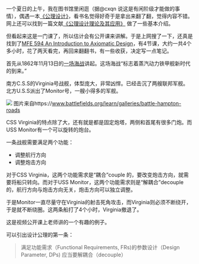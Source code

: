 <!--
.. title: 公理设计笔记（1）
.. slug: axiomatic_design_note_1
.. date: 2019-07-17 18:00 UTC+08:00
.. tags: 设计
.. category: 
.. link:
.. description:
.. type: text
-->

一个夏日的上午，我在图书馆里闲逛（据@cxqn 说这是有闲阶级才能做的事情），偶遇一本[《公理设计》](https://book.douban.com/subject/1238993/)，看书名觉得好奇于是拿出来翻了翻，觉得内容不错。网上还可以找到一篇文献[《公理设计理论及其应用》](http://blog.sciencenet.cn/home.php?mod=attachment&id=40989) 做了一些基本介绍。

但看起来这是一门课了，所以估计会有公开课来讲解。于是上网搜了一下，还真是找到了[MFE 594 An Introduction to Axiomatic Design](https://www.youtube.com/playlist?list=PLMDNnNJK3B1UlhdIfsFaezkHWbofX7Blj)，有4节课，大约一共4个多小时，花了两天看完，再回来翻翻书，有一些收获，决定写一点笔记。

<!-- TEASER_END -->

首先从1862年11月13日的[一场海战](https://www.history.com/this-day-in-history/u-s-s-monitor-battles-c-s-s-virginia)讲起。这场海战“标志着蒸汽动力铁甲舰新时代的到来。”

南方C.S.S的Virginia号战舰，体型庞大，非常凶悍。已经击沉了两艘联邦军舰。北方U.S.S派出了Monitor号，一艘小得多的军舰。

![](https://www.battlefields.org/sites/default/files/styles/gallery_item/public/thumbnails/image/comparison-of-the-css_0.jpg)
图片来自https://www.battlefields.org/learn/galleries/battle-hampton-roads

CSS Virginia的特点除了大，还有就是都是固定炮塔，两侧和首尾有很多门炮。而USS Monitor有一个可以旋转的炮台。

一条战舰需要满足两个功能：

* 调整航行方向
* 调整炮击方向

对于CSS Virginia，这两个功能需求是“耦合”couple 的，要改变炮击方向，就需要将船只转向。而对于USS Monitor，这两个功能需求则是“解耦合”decouple 的，航行方向与炮击方向无关，炮击方向可以独立调整。

于是Monitor一直尽量守在Virginia的射击死角攻击，而Virginia则必须不断绕开，于是就不断绕圈。这两条船打了4个小时，Virginia撤退了。

这是视频公开课上老师讲的一个有趣的例子。

可以引出设计公理的第一条：

>满足功能需求（Functional Requirements, FRs)的参数设计（Design Parameter, DPs) 应当要解耦合（decouple）
